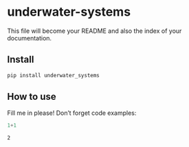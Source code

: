 underwater-systems
================

<!-- WARNING: THIS FILE WAS AUTOGENERATED! DO NOT EDIT! -->

This file will become your README and also the index of your
documentation.

## Install

``` sh
pip install underwater_systems
```

## How to use

Fill me in please! Don’t forget code examples:

``` python
1+1
```

    2
